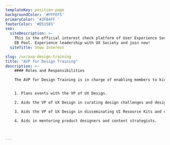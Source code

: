 ```yaml
---
templateKey: position-page
backgroundColor: '#FFFEF5'
primaryColor: '#3FB4FF '
footerColor: '#D51585'
seo:
  siteDescription: >-
    This is the official interest check platform of User Experience Society for
    EB Pool. Experience leadership with UX Society and join now!
  siteTitle: Show Interest

slug: /ux/avp-design-training
title: "AVP for Design Training"
description: >-
    #### Roles and Responsibilities

    The AVP for Design Training is in charge of enabling members to kickstart their UX Design journeys by facilitating and hosting UXDC events as well as aiding in the curation of design education materials for dissemination to the members.


    1. Plans events with the VP of UX Design.

    2. Aids the VP of UX Design in curating design challenges and design resources in partnership with the Marketing department.

    3. Aids the VP of UX Design in disseminating UI Resource Kits and other Design Education resources.

    4. Aids in mentoring product designers and content strategists.
    


---
```


